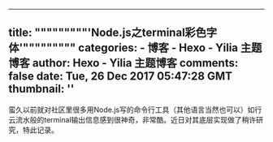 
---
title: """""""""'Node.js之terminal彩色字体'"""""""""
categories: 
    - 博客
    - Hexo - Yilia 主题博客
author: Hexo - Yilia 主题博客
comments: false
date: Tue, 26 Dec 2017 05:47:28 GMT
thumbnail: ''
---

<div>   
蛮久以前就对社区里很多用Node.js写的命令行工具（其他语言当然也可以）如行云流水般的terminal输出信息感到很神奇，非常酷。近日对其底层实现做了稍许研究，特此记录。
      
      
</div>
            